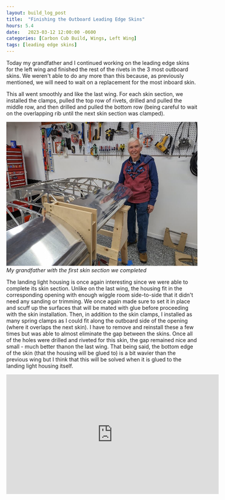 ```yaml
---
layout: build_log_post
title:  "Finishing the Outboard Leading Edge Skins"
hours: 5.4
date:   2023-03-12 12:00:00 -0600
categories: [Carbon Cub Build, Wings, Left Wing]
tags: [leading edge skins]
---
```


Today my grandfather and I continued working on the leading edge skins for the left wing and finished the rest of the rivets in the 3 most outboard skins. We weren't able to do any more than this because, as previously mentioned, we will need to wait on a replacement for the most inboard skin.

This all went smoothly and like the last wing. For each skin section, we installed the clamps, pulled the top row of rivets, drilled and pulled the middle row, and then drilled and pulled the bottom row (being careful to wait on the overlapping rib until the next skin section was clamped).

![Desktop View](/assets/img/posts/2023/2023-03-12-finishing-outboard-leading-edge-skins/finished_skin.jpg)
_My grandfather with the first skin section we completed_

The landing light housing is once again interesting since we were able to complete its skin section. Unlike on the last wing, the housing fit in the corresponding opening with enough wiggle room side-to-side that it didn't need any sanding or trimming. We once again made sure to set it in place and scuff up the surfaces that will be mated with glue before proceeding with the skin installation. Then, in addition to the skin clamps, I installed as many spring clamps as I could fit along the outboard side of the opening (where it overlaps the next skin). I have to remove and reinstall these a few times but was able to almost eliminate the gap between the skins. Once all of the holes were drilled and riveted for this skin, the gap remained nice and small - much better thanon the last wing. That being said, the bottom edge of the skin (that the housing will be glued to) is a bit wavier than the previous wing but I think that this will be solved when it is glued to the landing light housing itself. 

<iframe width="560" height="315" src="https://www.youtube.com/embed/UPhdkY-D9bA" title="YouTube video player" frameborder="0" allow="accelerometer; autoplay; clipboard-write; encrypted-media; gyroscope; picture-in-picture; web-share" allowfullscreen></iframe>

[^section-49-ref]: Wing Manual (EX-2/EX-3) CK-KM301 Rev B, Section 49